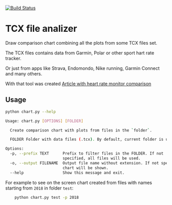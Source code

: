 [![Build Status](https://github.com/andgineer/hrcomparison/workflows/ci/badge.svg)](https://github.com/andgineer/hrcomparison/actions)
# TCX file analizer

Draw comparison chart combining all the plots from some TCX files set.

The TCX files contains data from Garmin, Polar or other sport hart rate tracker. 

Or just from apps like Strava, Endomondo, Nike running, Garmin Connect and many others.

With that tool was created [Article with heart rate monitor comparison](https://sorokin.engineer/posts/en/heart_rates_sensor_garmin_vs_coospo_vs_scosche)

## Usage

```bash
python chart.py --help

Usage: chart.py [OPTIONS] [FOLDER]

  Create comparison chart with plots from files in the `folder`.

  FOLDER Folder with data files (.tcx). By default, current folder is used.

Options:
  -p, --prefix TEXT      Prefix to filter files in the FOLDER. If not
                         specified, all files will be used.
  -o, --output FILENAME  Output file name without extension. If not specified,
                         chart will be shown.
  --help                 Show this message and exit.

```

For example to see on the screen chart created from files with names starting from `2018`
in folder `test`:

```bash
    python chart.py test -p 2018
```